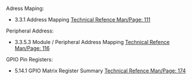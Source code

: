Adress Maping:
  - 3.3.1 Address Mapping [Technical Refence Man/Page: 111](https://www.espressif.com/sites/default/files/documentation/esp32-s2_technical_reference_manual_en.pdf)

Peripheral Address:
  - 3.3.5.3 Module / Peripheral Address Mapping [Technical Refence Man/Page: 116](https://www.espressif.com/sites/default/files/documentation/esp32-s2_technical_reference_manual_en.pdf)

GPIO Pin Registers:
  - 5.14.1 GPIO Matrix Register Summary [Technical Refence Man/Page: 174](https://www.espressif.com/sites/default/files/documentation/esp32-s2_technical_reference_manual_en.pdf)